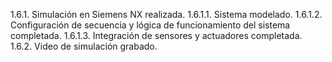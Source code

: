 1.6.1.	Simulación en Siemens NX realizada.
1.6.1.1.	Sistema modelado.
1.6.1.2.	Configuración de secuencia y lógica de funcionamiento del sistema completada.
1.6.1.3.	Integración de sensores y actuadores completada.
1.6.2.	Video de simulación grabado.
